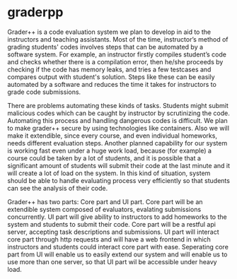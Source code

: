 # graderpp
Grader++ is a code evaluation system we plan to develop in aid to the instructors and teaching assistants. Most of the time, instructor’s method of grading students' codes involves steps that can be automated by a software system. For example, an instructor firstly compiles student’s code and checks whether there is a compilation error, then he/she proceeds by checking if the code has memory leaks, and tries a few testcases and compares output with student's solution. Steps like these can be easily automated by a software and reduces the time it takes for instructors to grade code submissions. 

There are problems automating these kinds of tasks. Students might submit malicious codes which can be caught by instructor by scrutinizing the code. Automating this process and handling dangerous codes is difficult. We plan to make grader++ secure by using technologies like containers. Also we will make it extendible, since every course, and even individual homeworks, needs different evaluation steps. Another planned capability for our system is working fast even under a huge work load, because (for example) a course could be taken by a lot of students, and it is possible that a significant amount of students will submit their code at the last minute and it will create a lot of load on the system. In this kind of situation, system should be able to handle evaluating process very efficiently so that students can see the analysis of their code.

Grader++ has two parts: Core part and UI part. Core part will be an extendible system composed of evaluators, evalating submissions concurrently. UI part will give ability to instructors to add homeworks to the system and students to submit their code. Core part will be a restful api server, accepting task descriptions and submissions. UI part will interact core part through http requests and will have a web frontend in which instructors and students could interact core part with ease. Seperating core part from UI will enable us to easily extend our system and will enable us to use more than one server, so that UI part wil be accessible under heavy load.



